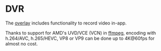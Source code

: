 # DVR

The [overlay](overlay.md) includes functionality to record video in-app.

Thanks to support for AMD's UVD/VCE (VCN) in [ffmpeg](http://ffmpeg.org/), encoding with h.264/AVC, h.265/HEVC, VP8 or VP9 can be done up to 4K@60fps for almost no cost.